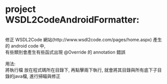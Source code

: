 ﻿# project WSDL2CodeAndroidFormatter:
<br>
修正 WSDL2Code 網站(http://www.wsdl2code.com/pages/home.aspx)
產生的 android code 中,<br>
有些類別會產生有些函式出現 @Override 的 annotation 錯誤
<br><br>
用法:<br>
將執行檔 放在程式碼所在目錄下, 再點擊兩下執行, 
就會將其目錄與所有底下子目錄的java檔, 進行掃瞄與修正